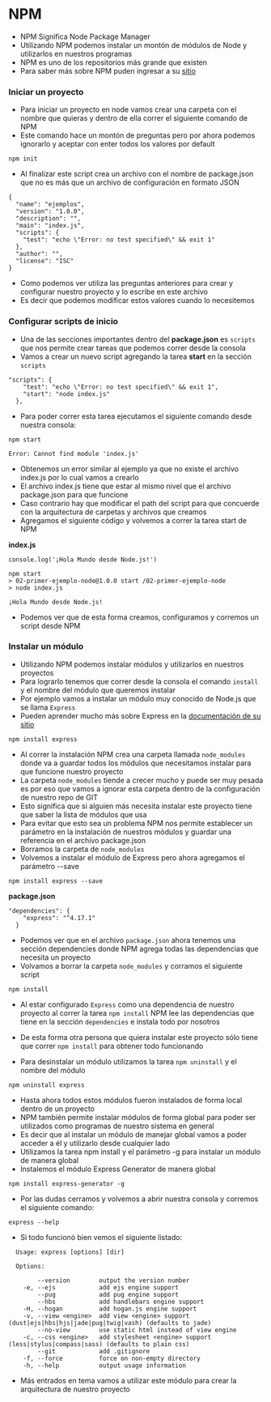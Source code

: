 # NPM

- NPM Significa Node Package Manager
- Utilizando NPM podemos instalar un montón de módulos de Node y utilizarlos en nuestros programas
- NPM es uno de los repositorios más grande que existen
- Para saber más sobre NPM puden ingresar a su [sitio](https://www.npmjs.com/)

### Iniciar un proyecto

- Para iniciar un proyecto en node vamos crear una carpeta con el nombre que quieras y dentro de ella correr el siguiente comando de NPM
- Este comando hace un montón de preguntas pero por ahora podemos ignorarlo y aceptar con enter todos los valores por default

```
npm init
```

- Al finalizar este script crea un archivo con el nombre de package.json que no es más que un archivo de configuración en formato JSON

```
{
  "name": "ejemplos",
  "version": "1.0.0",
  "description": "",
  "main": "index.js",
  "scripts": {
    "test": "echo \"Error: no test specified\" && exit 1"
  },
  "author": "",
  "license": "ISC"
}
```

- Como podemos ver utiliza las preguntas anteriores para crear y configurar nuestro proyecto y lo escribe en este archivo
- Es decir que podemos modificar estos valores cuando lo necesitemos

### Configurar scripts de inicio

- Una de las secciones importantes dentro del **package.json** es `scripts` que nos permite crear tareas que podemos correr desde la consola
- Vamos a crear un nuevo script agregando la tarea **start** en la sección `scripts`

```
"scripts": {
    "test": "echo \"Error: no test specified\" && exit 1",
    "start": "node index.js"
  },
```

- Para poder correr esta tarea ejecutamos el siguiente comando desde nuestra consola:

```
npm start
```

```
Error: Cannot find module 'index.js'
```

- Obtenemos un error similar al ejemplo ya que no existe el archivo index.js por lo cual vamos a crearlo
- El archivo index.js tiene que estar al mismo nivel que el archivo package.json para que funcione
- Caso contrario hay que modificar el path del script para que concuerde con la arquitectura de carpetas y archivos que creamos
- Agregamos el siguiente código y volvemos a correr la tarea start de NPM

**index.js**

```
console.log('¡Hola Mundo desde Node.js!')
```

```
npm start
> 02-primer-ejemplo-node@1.0.0 start /02-primer-ejemplo-node
> node index.js

¡Hola Mundo desde Node.js!
```

- Podemos ver que de esta forma creamos, configuramos y corremos un script desde NPM

### Instalar un módulo

- Utilizando NPM podemos instalar módulos y utilizarlos en nuestros proyectos
- Para lograrlo tenemos que correr desde la consola el comando `install` y el nombre del módulo que queremos instalar
- Por ejemplo vamos a instalar un módulo muy conocido de Node.js que se llama `Express`
- Pueden aprender mucho más sobre Express en la [documentación de su sitio](http://expressjs.com/)

```
npm install express
```

- Al correr la instalación NPM crea una carpeta llamada `node_modules` donde va a guardar todos los módulos que necesitamos instalar para que funcione nuestro proyecto
- La carpeta `node_modules` tiende a crecer mucho y puede ser muy pesada es por eso que vamos a ignorar esta carpeta dentro de la configuración de nuestro repo de GIT
- Esto significa que si alguien más necesita instalar este proyecto tiene que saber la lista de módulos que usa
- Para evitar que esto sea un problema NPM nos permite establecer un parámetro en la instalación de nuestros módulos y guardar una referencia en el archivo package.json
- Borramos la carpeta de `node_modules`
- Volvemos a instalar el módulo de Express pero ahora agregamos el parámetro --save

```
npm install express --save
```

**package.json**

```
"dependencies": {
    "express": "^4.17.1"
  }
```

- Podemos ver que en el archivo `package.json` ahora tenemos una sección dependencies donde NPM agrega todas las dependencias que necesita un proyecto
- Volvamos a borrar la carpeta `node_modules` y corramos el siguiente script

```
npm install
```

- Al estar configurado `Express` como una dependencia de nuestro proyecto al correr la tarea `npm install` NPM lee las dependencias que tiene en la sección `dependencies` e instala todo por nosotros

- De esta forma otra persona que quiera instalar este proyecto sólo tiene que correr `npm install` para obtener todo funcionando

- Para desinstalar un módulo utilizamos la tarea `npm uninstall` y el nombre del módulo

```
npm uninstall express
```

- Hasta ahora todos estos módulos fueron instalados de forma local dentro de un proyecto
- NPM también permite instalar módulos de forma global para poder ser utilizados como programas de nuestro sistema en general
- Es decir que al instalar un módulo de manejar global vamos a poder acceder a él y utilizarlo desde cualquier lado
- Utilizamos la tarea npm install y el parámetro -g para instalar un módulo de manera global
- Instalemos el módulo Express Generator de manera global

```
npm install express-generator -g
```

- Por las dudas cerramos y volvemos a abrir nuestra consola y corremos el siguiente comando:

```
express --help
```

- Si todo funcionó bien vemos el siguiente listado:

```
  Usage: express [options] [dir]

  Options:

        --version        output the version number
    -e, --ejs            add ejs engine support
        --pug            add pug engine support
        --hbs            add handlebars engine support
    -H, --hogan          add hogan.js engine support
    -v, --view <engine>  add view <engine> support (dust|ejs|hbs|hjs|jade|pug|twig|vash) (defaults to jade)
        --no-view        use static html instead of view engine
    -c, --css <engine>   add stylesheet <engine> support (less|stylus|compass|sass) (defaults to plain css)
        --git            add .gitignore
    -f, --force          force on non-empty directory
    -h, --help           output usage information
```

- Más entrados en tema vamos a utilizar este módulo para crear la arquitectura de nuestro proyecto

